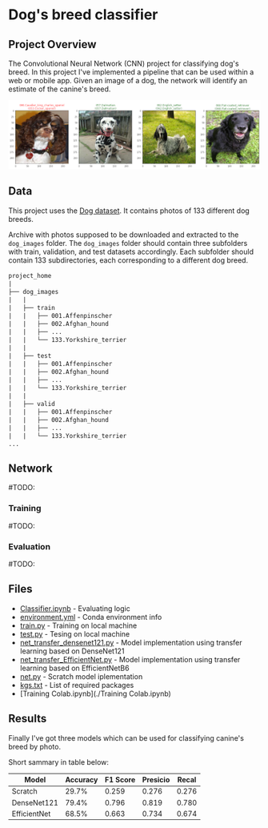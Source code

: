[//]: # (Image References)

[image1]: ./images/result.png "Sample Output"
[image2]: ./images/vgg16_model.png "VGG-16 Model Layers"
[image3]: ./images/vgg16_model_draw.png "VGG16 Model Figure"

# Dog's breed classifier

## Project Overview

The Convolutional Neural Network (CNN) project for classifying dog's breed. In this project I've implemented a pipeline that can be used within a web or mobile app. Given an image of a dog, the network will identify an estimate of the canine's breed.  

![Sample Output][image1]

## Data

This project uses the [Dog dataset](https://s3-us-west-1.amazonaws.com/udacity-aind/dog-project/dogImages.zip). It contains photos of 133 different dog breeds.

Archive with photos supposed to be downloaded and extracted to the `dog_images` folder. The `dog_images` folder should contain three subfolders with train, validation, and test datasets accordingly. Each subfolder should contain 133 subdirectories, each corresponding to a different dog breed.

```
project_home
|
├── dog_images
|   |
|   ├── train
|   |   ├── 001.Affenpinscher
|   |   ├── 002.Afghan_hound
|   |   ├── ...
|   |   └── 133.Yorkshire_terrier
|   |
|   ├── test
|   |   ├── 001.Affenpinscher
|   |   ├── 002.Afghan_hound
|   |   ├── ...
|   |   └── 133.Yorkshire_terrier
|   |
|   ├── valid
|   |   ├── 001.Affenpinscher
|   |   ├── 002.Afghan_hound
|   |   ├── ...
|   |   └── 133.Yorkshire_terrier
...
```

## Network

#TODO:

### Training

#TODO:

### Evaluation

#TODO:

## Files

* [Classifier.ipynb](./Classifier.ipynb) - Evaluating logic
* [environment.yml](./environment.yml) - Conda environment info
* [train.py](./train.py) - Training on local machine
* [test.py](./test.py) - Tesing on local machine
* [net_transfer_densenet121.py](./net_transfer_densenet121.py) - Model implementation using transfer learning based on DenseNet121
* [net_transfer_EfficientNet.py](./net_transfer_EfficientNet.py) - Model implementation using transfer learning based on EfficientNetB6
* [net.py](./net.py) - Scratch model iplementation
* [kgs.txt](./pkgs.txt) - List of required packages
* [Training Colab.ipynb](./Training Colab.ipynb)

## Results

Finally I've got three models which can be used for classifying canine's breed by photo.

Short sammary in table below:

|Model			|Accuracy		|F1 Score		|Presicio	|Recal		|
|---------------|---------------|---------------|-----------|-----------|
|Scratch		|29.7%			|0.259			|0.276		|0.276		|
|DenseNet121	|79.4%			|0.796			|0.819		|0.780		|
|EfficientNet	|68.5%			|0.663			|0.734		|0.674		|